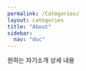 ```yaml
---
permalink: /Categories/
layout: categories
title: "About"
sidebar:
  nav: "doc"
---
```




원하는 자기소개 상세 내용